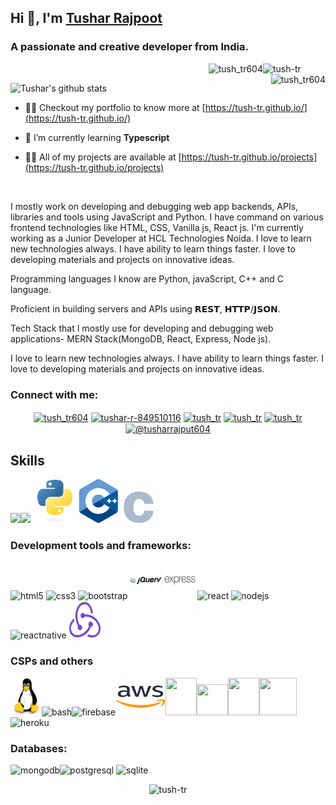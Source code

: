 <h2>Hi 👋, I'm <a href="https://tush-tr.github.io/"> Tushar Rajpoot</a></h2>
<h3>A passionate and creative developer from India.</h3>
<p><img align="right" src="https://komarev.com/ghpvc/?username=tush-tr&label=Profile%20views&color=0e75b6&style=flat" alt="tush-tr" width="100" /><a href="https://twitter.com/tush_tr604" target="blank"><img align="right" src="https://img.shields.io/twitter/follow/tush_tr604?logo=twitter&style=flat" alt="tush_tr604" /></a></p><br>
<!-- for-the-badge -->
<a href="https://www.linkedin.com/in/tushar-r-849510116/ target="blank"><img align="right" src="https://img.shields.io/badge/LinkedIn-0077B5?style=flat&logo=linkedin&logoColor=white" alt="tush_tr604" /></a>

![Tushar's github stats](https://github-readme-stats.vercel.app/api?username=tush-tr&hide=issues&show_icons=true&theme=onedark)
<br>
<p>

- 👨‍💻 Checkout my portfolio to know more at [https://tush-tr.github.io/](https://tush-tr.github.io/)

- 🌱 I’m currently learning **Typescript**

- 👨‍💻 All of my projects are available at [https://tush-tr.github.io/projects](https://tush-tr.github.io/projects)
</p>
<br>
<!-- Information -->
<p>
I mostly work on developing and debugging web app backends, APIs, libraries and tools using JavaScript and Python. I have command on various frontend technologies like HTML, CSS, Vanilla js, React js. I'm currently working as a Junior Developer at HCL Technologies Noida. I love to learn new technologies always. I have ability to learn things faster. I love to developing materials and projects on innovative ideas.
 
Programming languages I know are Python, javaScript, C++ and C language.
</p>
<p>
Proficient in building servers and APIs using 𝗥𝗘𝗦𝗧, 𝗛𝗧𝗧𝗣/𝗝𝗦𝗢𝗡.
</p>
<p>
Tech Stack that I mostly use for developing and debugging web applications- MERN Stack(MongoDB, React, Express, Node js). 
</p>
<p>
I love to learn new technologies always. I have ability to learn things faster. I love to developing materials and projects on innovative ideas.</p>


<h3 align="left">Connect with me:</h3>
<p align="center">
<a href="https://twitter.com/tush_tr604" target="blank"><img align="center" src="https://cdn.jsdelivr.net/npm/simple-icons@3.0.1/icons/twitter.svg" alt="tush_tr604" height="30" width="40" /></a>
<a href="https://linkedin.com/in/tushar-r-849510116" target="blank"><img align="center" src="https://cdn.jsdelivr.net/npm/simple-icons@3.0.1/icons/linkedin.svg" alt="tushar-r-849510116" height="30" width="40" /></a>
<a href="https://instagram.com/tush_tr" target="blank"><img align="center" src="https://cdn.jsdelivr.net/npm/simple-icons@3.0.1/icons/instagram.svg" alt="tush_tr" height="30" width="40" /></a>
<a href="https://www.hackerrank.com/tush_tr" target="blank"><img align="center" src="https://cdn.jsdelivr.net/npm/simple-icons@3.0.1/icons/hackerrank.svg" alt="tush_tr" height="30" width="40" /></a>
<a href="https://www.leetcode.com/tush_tr" target="blank"><img align="center" src="https://cdn.jsdelivr.net/npm/simple-icons@3.0.1/icons/leetcode.svg" alt="tush_tr" height="30" width="40" /></a>
<a href="https://www.hackerearth.com/@tusharrajput604" target="blank"><img align="center" src="https://cdn.jsdelivr.net/npm/simple-icons@3.0.1/icons/hackerearth.svg" alt="@tusharrajput604" height="30" width="40" /></a>
</p>

<h2>Skills</h2>
<p> 
<img src="https://github.com/tush-tr/tush-tr/blob/master/res/js.gif" height="70"><img src="https://upload.wikimedia.org/wikipedia/commons/4/4c/Typescript_logo_2020.svg" height="50"> <img src="https://raw.githubusercontent.com/devicons/devicon/master/icons/python/python-original.svg" alt="python" height="70"/><img src="https://raw.githubusercontent.com/devicons/devicon/master/icons/cplusplus/cplusplus-original.svg" alt="cplusplus"height="70"/> <img src="https://raw.githubusercontent.com/devicons/devicon/master/icons/c/c-original.svg" alt="c"height="50"/>
</p>
<!-- ___________________________________________________________________________ -->
<h3>Development tools and frameworks:</h3>
<p>
<img src="https://github.com/tush-tr/tush-tr/blob/master/res/html.gif" alt="html5" width="50" height="60"/> 
<img src="https://github.com/tush-tr/tush-tr/blob/master/res/css.gif" alt="css3" width="50" height="60"/>
<img src="https://github.com/tush-tr/tush-tr/blob/master/res/bootstrap.gif" alt="bootstrap" width="50" height="60"/> 
<svg width="50" height="60" xmlns="http://www.w3.org/2000/svg" xmlns:xlink="http://www.w3.org/1999/xlink" aria-hidden="true" focusable="false" width="4.42em" height="1em" style="-ms-transform: rotate(360deg); -webkit-transform: rotate(360deg); transform: rotate(360deg);" preserveAspectRatio="xMidYMid meet" viewBox="0 0 512 116"><g fill="none" fill-rule="evenodd"><path d="M489.718 8.646l21.42.118s-39.824 53.964-43.076 58.362c-1.056 1.424-2.66 2.96-3.474 4.864c-2.057 4.786-4.169 15.285-4.169 15.285l-19.599.098s3.05-10.944 2.924-16.773c-.11-5.092-2.71-10.178-4.168-15.285c-1.474-5.17-3.475-15.286-3.475-15.286h20.15l2.779 11.117l30.688-42.5" fill="#1A1918"/><path d="M449.157 20.027c3.953 2.383 6.379 15.529 6.379 15.529s-20.684.305-31.94.305h-9.727l-11.812 51.414h-18.064s11.242-55.874 13.896-66.004c.86-3.28 5.892-2.717 14.389-2.717h13.569c8.762 0 19.003-1.119 23.31 1.473" fill="#1A1918"/><path d="M365.06 45.067s.563-3.3-1.91-7.122c-2.113-3.258-4.064-4.016-9.623-4.19c-15.695-.493-15.39 11.138-15.39 11.138l26.923.174zm17.022-13.32c2.3 8.297-2.084 27.792-2.084 27.792s-22.894-.382-35.434 0c-3.899.119-8.566-.424-9.727 1.39c-1.633 2.542.597 6.455 2.487 8.108c2.175 1.903 6.412 2.12 7.935 2.313c10.178 1.293 31.48.334 31.48.334l-3.69 16.34s-30.103 1.51-45.16-2.084c-2.973-.708-5.76-2.139-7.643-4.168c-.514-.555-.96-1.312-1.446-1.966c-.388-.522-1.52-2.237-2.028-3.593c-3.439-9.164.403-26.72 4.169-36.128c.437-1.09.986-2.473 1.564-3.648c.722-1.465 1.333-3.119 1.91-3.995c.388-.604.869-.993 1.272-1.563c.465-.674 1.006-1.327 1.507-1.91c1.39-1.612 2.967-2.752 4.864-4.168c6.273-4.698 17.626-8.345 31.265-6.949c5.135.528 12.89 2.362 16.675 7.643c1.014 1.41 1.515 4.21 2.084 6.253z" fill="#1A1918"/><path d="M299.229 18.49l17.516-.103s-9.762 46.307-14.737 68.888h-20.15c-14.082 0-26.623 1.744-31.959-8.338c-5.176-9.789-.236-25.887 2.084-36.824c1.64-7.74 5.094-23.56 5.094-23.56l18.148-.166s-5.128 24.63-7.262 36.928c-.764 4.405-2.34 8.553-.694 11.81c1.563 3.1 3.752 3.322 10.421 3.475c2.113.05 9.033 0 9.033 0l12.506-52.11" fill="#1A1918"/><path d="M217.244 51.84c1.834-6.516 4.509-13.582 4.169-19.454c-.368-6.28-5.634-11.998-9.032-13.2c-10.234-3.613-19.815 1.438-23.623 5.558c-4.926 5.336-6.594 11.569-8.338 20.15c-1.298 6.37-2.362 13.095 0 18.063c4.182 8.783 17.224 6.865 31.266 6.949c2.084-5.586 3.807-11.86 5.558-18.066zm24.318-25.706c2 14.548-5.676 30.606-10.964 44.57c5.392.487 10.117-.075 10.457.327c.354.521-3.614 16.668-4.997 16.71c-4.279.111-18.459.229-24.372.229c-19.295 0-37.345 1.257-46.55-8.337c-3.738-3.898-6.323-10.583-6.949-15.286c-1.042-7.851.264-16.495 2.085-23.622c1.647-6.435 3.758-12.507 6.948-18.066C175.328 8.507 189.432-1.998 213.075.427c4.586.472 11.172 2.48 15.286 4.863c.284.167 1.279.959 1.507 1.098c5.559 3.537 10.624 11.978 11.694 19.746z" fill="#1A1918"/><path d="M156.193 18.574c-1.167 5.315-2.334 11.34-3.564 16.592h-19.454c1.507-5.822 2.661-11.61 4.169-16.675c6.225 0 12.013.083 18.85.083" fill="#1A1918"/><path d="M132.48 40.03h18.76c-2.453 13.576-7.31 35.475-11.117 50.719c-2.383 9.54-3.974 16.501-10.422 21.538c-.577.452-.91.237-1.39.695c-1.188 1.133-6.684 2.447-9.726 2.779c-4.947.536-10.54.07-16.62-.055c1.591-5.815 3.391-12.798 4.809-18.01c14.82 1.794 15.195-12.214 18.064-25.706c1.66-7.796 6.691-28.834 7.642-31.96" fill="#1A1918"/><g fill="#21609B"><path d="M88.708 75.464l-.402 1.042c-6.85 13.34-18.989 21.524-36.303 21.885c-8.094.167-15.806-1.91-20.844-4.168C20.287 89.338 11.142 80.279 6.148 70.6c-7.164-13.875-8.456-33.176 6.44-47.592c.23 0-1.807 3.126-1.577 3.126l-.41 1.334C-.133 61.074 32.938 89.874 65.086 86.58c7.726-.792 17.578-5.023 23.622-11.116"/><path d="M69.254 61.568c8.088.055 16.536-3.725 21.539-9.032c-4.377 11.11-17.05 18.251-34.044 15.98c-14.23-1.904-27.785-16.223-29.181-30.571c-1.021-10.442 2.618-16.674 8.615-24.234c-2.084 3.954-2.863 7.003-3.057 8.948c-2.278 22.588 18.044 38.79 36.128 38.909"/><path d="M89.98 33.512c-1.257 2.884-8.496 8.33-11.693 9.011c-12.659 2.697-20.766-3.306-25.013-10.137c-.631-1.02-1.798-3.806-2.007-4.515c-1.647-5.6-.89-14.07 4.023-18.454c-1.48 4.169-1.696 9.011-.917 12.159c.472 1.903 1.91 5.226 3.349 7.316c2.618 3.807 4.279 4.732 7.642 6.754c1.515.91 3.14 1.64 3.842 1.84c3.189.939 9.922 3.412 20.775-3.974"/></g></g></svg>

<img src="https://raw.githubusercontent.com/devicons/devicon/master/icons/express/express-original-wordmark.svg" alt="express" width="50" height="60"/>
<img src="https://github.com/tush-tr/tush-tr/blob/master/res/react.gif" alt="react" width="50" height="60"/>
<img src="https://github.com/tush-tr/tush-tr/blob/master/res/node.gif" alt="nodejs" width="50" height="60"/>

<img src="https://reactnative.dev/img/header_logo.svg" alt="reactnative" width="50" height="60"/>
<img src="https://raw.githubusercontent.com/devicons/devicon/master/icons/redux/redux-original.svg" alt="redux" width="50" height="60"/>

</p>
<!-- ______________________________________________________________________ -->
<h3>CSPs and others</h3>
<p>
<img src="https://raw.githubusercontent.com/devicons/devicon/master/icons/linux/linux-original.svg" alt="linux" width="50" height="60"/><img src="https://www.vectorlogo.zone/logos/gnu_bash/gnu_bash-icon.svg" alt="bash" width="50" height="60"/><img src="https://www.vectorlogo.zone/logos/firebase/firebase-icon.svg" alt="firebase" width="50" height="60"/><img src="https://raw.githubusercontent.com/devicons/devicon/master/icons/amazonwebservices/amazonwebservices-original-wordmark.svg" alt="aws" width="80" height="60"/><img src="https://github.com/tush-tr/tush-tr/blob/master/res/do.gif" width="50" height="60" ><img src="https://github.com/tush-tr/tush-tr/blob/master/res/docker.gif" width="50" height="50" ><img src="https://github.com/tush-tr/tush-tr/blob/master/res/k8s.gif" width="50" height="60" ><img src="https://github.com/tush-tr/tush-tr/blob/master/res/Gir.gif" width="60" height="60" ><img src="https://www.vectorlogo.zone/logos/heroku/heroku-icon.svg" alt="heroku" width="50" height="60"/>
</p>
<h3>Databases:</h3>
<p>
<img src="https://github.com/tush-tr/tush-tr/blob/master/res/mongo.gif" alt="mongodb" width="50" height="60"/><img src="https://github.com/tush-tr/tush-tr/blob/master/res/postgresql.gif" alt="postgresql" width="50" height="60"/> 
<img src="https://www.vectorlogo.zone/logos/sqlite/sqlite-icon.svg" alt="sqlite" width="50" height="60"/></p>


<p align="center">
<img src="https://github-readme-stats.vercel.app/api/top-langs/?username=tush-tr&langs_count=7&layout=compact&theme=onedark" alt="tush-tr">

</p>
